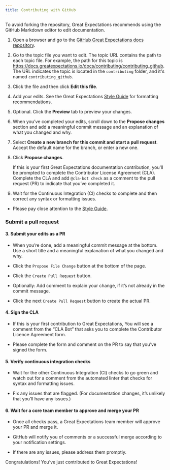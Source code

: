 ```yaml
---
title: Contributing with GitHub
---
```


To avoid forking the repository, Great Expectations recommends using the GitHub Markdown editor to edit documentation.

1. Open a browser and go to the [GitHub Great Expectations docs repository](https://github.com/great-expectations/great_expectations/tree/develop/docs).

2. Go to the topic file you want to edit. The topic URL contains the path to each topic file. For example, the path for this topic is <https://docs.greatexpectations.io/docs/contributing/contributing_github>. The URL indicates the topic is located in the `contributing` folder, and it's named `contributing_github`.

3. Click the file and then click **Edit this file**.

4. Add your edits. See the Great Expectations [Style Guide](./style_guides/docs_style.md) for formatting recommendations.

5. Optional. Click the **Preview** tab to preview your changes.

6. When you’ve completed your edits, scroll down to the **Propose changes** section and add a meaningful commit message and an explanation of what you changed and why.

7. Select **Create a new branch for this commit and start a pull request**. Accept the default name for the branch, or enter a new one.

8. Click **Propose changes**.

    If this is your first Great Expectations documentation contribution, you'll be prompted to complete the Contributor License Agreement (CLA). Complete the CLA and add `@cla-bot check` as a comment to the pull request (PR) to indicate that you’ve completed it.

9. Wait for the Continuous Integration (CI) checks to complete and then correct any syntax or formatting issues.

* Please pay close attention to the [Style Guide](./style_guides/docs_style.md).

### Submit a pull request

#### 3. Submit your edits as a PR

* When you’re done, add a meaningful commit message at the bottom. Use a short title and a meaningful explanation of what you changed and why.

* Click the `Propose File Change` button at the bottom of the page.

* Click the `Create Pull Request` button.

* Optionally: Add comment to explain your change, if it’s not already in the commit message.

* Click the next `Create Pull Request` button to create the actual PR.

#### 4. Sign the CLA

* If this is your first contribution to Great Expectations, You will see a comment from the “CLA Bot” that asks you to complete the Contributor Licence Agreement form.

* Please complete the form and comment on the PR to say that you’ve signed the form.

#### 5. Verify continuous integration checks

* Wait for the other Continuous Integration (CI) checks to go green and watch out for a comment from the automated linter that checks for syntax and formatting issues.

* Fix any issues that are flagged. (For documentation changes, it’s unlikely that you’ll have any issues.)

#### 6. Wait for a core team member to approve and merge your PR

* Once all checks pass, a Great Expectations team member will approve your PR and merge it.

* GitHub will notify you of comments or a successful merge according to your notification settings.

* If there are any issues, please address them promptly.

Congratulations! You’ve just contributed to Great Expectations!


